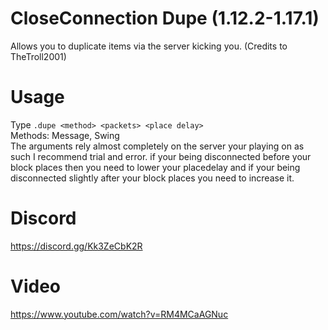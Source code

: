 # CloseConnection Dupe (1.12.2-1.17.1)
Allows you to duplicate items via the server kicking you. (Credits to TheTroll2001)

# Usage
Type `.dupe <method> <packets> <place delay>` <br>
Methods: Message, Swing <br>
The arguments rely almost completely on the server your playing on as such I recommend trial and error. if your being disconnected before your block places then you need to lower your placedelay and if your being disconnected slightly after your block places you need to increase it.

# Discord
https://discord.gg/Kk3ZeCbK2R


# Video
https://www.youtube.com/watch?v=RM4MCaAGNuc



